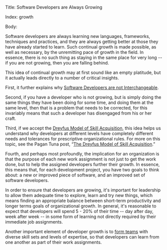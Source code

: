 Title: Software Developers are Always Growing

Index: growth

Body:

Software developers are always learning new languages, frameworks, techniques and practices, and they are always getting better at those they have already started to learn. Such continual growth is made possible, as well as necessary, by the unremitting pace of growth in the field. In essence, there is no such thing as staying in the same place for very long -- if you are not growing, then you are falling behind.

This idea of continual growth may at first sound like an empty platitude, but it actually leads directly to a number of critical insights.

First, it further explains why [Software Developers are not Interchangeable][interchangeable].

Second, if you have a developer who is not growing, but is simply doing the same things they have been doing for some time, and doing them at the same level, then that is a problem that needs to be corrected, for this invariably means that such a developer has disengaged from his or her craft.

Third, if we accept the [Dreyfus Model of Skill Acquisition][dreyfus], this idea helps us understand why developers at different levels have completely different needs and tolerances for prescriptive organizational rules. For more on this topic, see the Pagan Tuna post, &ldquo;<a href="http://www.pagantuna.com/posts/the-dreyfus-model-of-skill-acquisition.html" target="ref">The Dreyfus Model of Skill Acquisition</a>.&rdquo;

Fourth, and perhaps most profoundly, the implication for an organization is that the purpose of each new work assignment is not just to get the work done, but to help the assigned developers further their growth. In essence, this means that, for each development project, you have two goals to think about: a new or improved piece of software, and an improved set of software developers.

In order to ensure that developers are growing, it's important for leadership to allow them adequate time to explore, learn and try new things, which means finding an appropriate balance between short-term productivity and longer terms goals of organizational growth. In general, it's reasonable to expect that developers will spend 5 - 20% of their time -- day after day, week after week -- in some form of learning not directly required by their immediate job assignments.

Another important element of developer growth is to [form teams][teams] with diverse skill sets and levels of expertise, so that developers can learn from one another as part of their work assignments.


[dreyfus]: https://en.wikipedia.org/wiki/Dreyfus_model_of_skill_acquisition

[interchangeable]: software-developers-are-not-interchangeable.html
[teams]: build-great-teams.html
